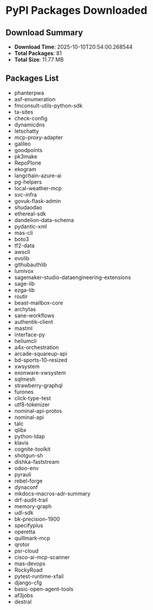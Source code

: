 # PyPI Packages Downloaded

## Download Summary
- **Download Time**: 2025-10-10T20:54:00.268544
- **Total Packages**: 81
- **Total Size**: 11.77 MB

## Packages List
- phanterpwa
- asf-enumeration
- fmconsult-utils-python-sdk
- ta-sites
- check-config
- dynamicdns
- letschatty
- mcp-proxy-adapter
- galileo
- goodpoints
- pk3make
- RepoPlone
- ekogram
- langchain-azure-ai
- pg-helpers
- local-weather-mcp
- svc-infra
- govuk-flask-admin
- shudaodao
- ethereal-sdk
- dandelion-data-schema
- pydantic-xml
- mas-cli
- boto3
- tf2-data
- awscli
- evolib
- githubauthlib
- lumivox
- sagemaker-studio-dataengineering-extensions
- sage-lib
- ezga-lib
- routir
- beast-mailbox-core
- archytas
- sane-workflows
- authentik-client
- mastml
- interface-py
- heliumcli
- a4x-orchestration
- arcade-squareup-api
- bd-sports-10-resized
- xwsystem
- exonware-xwsystem
- sqlmesh
- strawberry-graphql
- furones
- click-type-test
- utf8-tokenizer
- nominal-api-protos
- nominal-api
- talc
- qlibx
- python-ldap
- klavis
- cognite-toolkit
- shotgun-sh
- dishka-faststream
- odoo-env
- pyrauli
- rebel-forge
- dynaconf
- mkdocs-macros-adr-summary
- drf-audit-trail
- memory-graph
- udl-sdk
- bk-precision-1900
- specifyplus
- operetta
- quillmark-mcp
- qrotor
- psr-cloud
- cisco-ai-mcp-scanner
- mas-devops
- RockyRoad
- pytest-runtime-xfail
- django-cfg
- basic-open-agent-tools
- af3jobs
- destral
